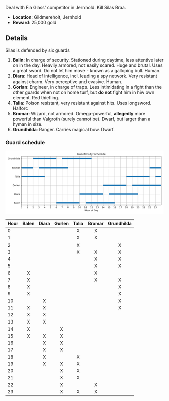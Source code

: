 Deal with Fia Glass' competitor in Jernhold.
Kill Silas Braa.

- **Location**: Gildmereholt, Jernhold
- **Reward**: 25,000 gold

## Details

Silas is defended by six guards
1. **Balin**: In charge of security. Stationed during daytime, less attentive later on in the day. Heavily armored, not easily scared. Huge and brutal. Uses a great sword. Do not let him move - known as a galloping bull. Human.
1. **Diara**: Head of intelligence, incl. leading a spy network. Very resistant against charm. Very perceptive and evasive. Human.
1. **Gorlan**: Engineer, in charge of traps. Less intimidating in a fight than the other guards when not on home turf, but **do not** fight him in hiw own element. Red thiefling.
1. **Talia**: Poison resistant, very resistant against hits. Uses longsword. Halforc
1. **Bromar**: Wizard, not armored. Omega-powerful, **allegedly** more powerful than Valgroth (surely cannot be). Dwarf, but larger than a hyman in size.
1. **Grundhilda**: Ranger. Carries magical bow. Dwarf.

### Guard schedule

![Guard Duty Schedule](schedule.png)

| Hour | Balen | Diara | Gorlen | Talia | Bromar | Grundhilda |
|------|:-----:|:-----:|:------:|:-----:|:------:|:----------:|
| 0    |       |       |        |   X   |   X    |            |
| 1    |       |       |        |   X   |   X    |            |
| 2    |       |       |        |   X   |        |     X      |
| 3    |       |       |        |   X   |   X    |     X      |
| 4    |       |       |        |       |   X    |     X      |
| 5    |       |       |        |       |   X    |     X      |
| 6    |   X   |       |        |       |   X    |            |
| 7    |   X   |       |        |       |   X    |     X      |
| 8    |   X   |       |        |       |        |     X      |
| 9    |   X   |       |        |       |        |     X      |
| 10   |       |   X   |        |       |        |     X      |
| 11   |   X   |   X   |        |       |        |     X      |
| 12   |   X   |   X   |        |       |        |            |
| 13   |   X   |   X   |        |       |        |            |
| 14   |   X   |       |   X    |       |        |            |
| 15   |   X   |   X   |   X    |       |        |            |
| 16   |       |   X   |   X    |       |        |            |
| 17   |       |   X   |   X    |       |        |            |
| 18   |       |   X   |        |   X   |        |            |
| 19   |       |   X   |   X    |   X   |        |            |
| 20   |       |       |   X    |   X   |        |            |
| 21   |       |       |   X    |   X   |        |            |
| 22   |       |       |   X    |       |   X    |            |
| 23   |       |       |   X    |   X   |   X    |            |

